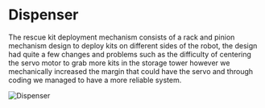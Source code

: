 # Dispenser

The rescue kit deployment mechanism consists of a rack and pinion mechanism design to deploy kits on different sides of the robot, the design had quite a few changes and problems such as the difficulty of centering the servo motor to grab more kits in the storage tower however we mechanically increased the margin that could have the servo and through coding we managed to have a more reliable system.

![Dispenser](C:\Users\aleja\OneDrive\Documents\TEC\ROBORREGOS\RoBorregos-Docs\docs\assets\maze)